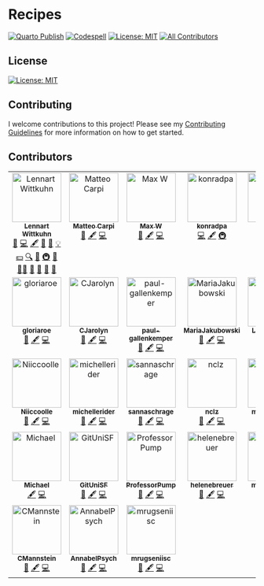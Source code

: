 # Recipes

[![Quarto Publish](https://github.com/lnnrtwttkhn/recipes/actions/workflows/publish.yml/badge.svg)](https://github.com/lnnrtwttkhn/quarto-website/actions/workflows/publish.yml)
[![Codespell](https://github.com/lnnrtwttkhn/recipes/actions/workflows/codespell.yml/badge.svg)](https://github.com/lnnrtwttkhn/quarto-website/actions/workflows/codespell.yml)
[![License: MIT](https://img.shields.io/badge/License-MIT-yellow.svg)](https://opensource.org/licenses/MIT)
[![All Contributors](https://img.shields.io/github/all-contributors/lnnrtwttkhn/recipes?color=ee8449&style=flat-square)](#contributors)

## License

[![License: MIT](https://img.shields.io/badge/License-MIT-yellow.svg)](https://opensource.org/licenses/MIT)

## Contributing

I welcome contributions to this project! Please see my [Contributing Guidelines](CONTRIBUTING.md) for more information on how to get started.

## Contributors

<!-- ALL-CONTRIBUTORS-LIST:START - Do not remove or modify this section -->
<!-- prettier-ignore-start -->
<!-- markdownlint-disable -->
<table>
  <tbody>
    <tr>
      <td align="center" valign="top" width="14.28%"><a href="https://lennartwittkuhn.com/"><img src="https://avatars.githubusercontent.com/u/42233065?v=4?s=100" width="100px;" alt="Lennart Wittkuhn"/><br /><sub><b>Lennart Wittkuhn</b></sub></a><br /><a href="https://github.com/lnnrtwttkhn/recipes/issues?q=author%3Alnnrtwttkhn" title="Bug reports">🐛</a> <a href="https://github.com/lnnrtwttkhn/recipes/commits?author=lnnrtwttkhn" title="Code">💻</a> <a href="#content-lnnrtwttkhn" title="Content">🖋</a> <a href="#design-lnnrtwttkhn" title="Design">🎨</a> <a href="https://github.com/lnnrtwttkhn/recipes/commits?author=lnnrtwttkhn" title="Documentation">📖</a> <a href="#example-lnnrtwttkhn" title="Examples">💡</a> <a href="#financial-lnnrtwttkhn" title="Financial">💵</a> <a href="#fundingFinding-lnnrtwttkhn" title="Funding Finding">🔍</a> <a href="#ideas-lnnrtwttkhn" title="Ideas, Planning, & Feedback">🤔</a> <a href="#infra-lnnrtwttkhn" title="Infrastructure (Hosting, Build-Tools, etc)">🚇</a> <a href="#maintenance-lnnrtwttkhn" title="Maintenance">🚧</a> <a href="#mentoring-lnnrtwttkhn" title="Mentoring">🧑‍🏫</a> <a href="#projectManagement-lnnrtwttkhn" title="Project Management">📆</a> <a href="#question-lnnrtwttkhn" title="Answering Questions">💬</a> <a href="https://github.com/lnnrtwttkhn/recipes/pulls?q=is%3Apr+reviewed-by%3Alnnrtwttkhn" title="Reviewed Pull Requests">👀</a> <a href="#talk-lnnrtwttkhn" title="Talks">📢</a></td>
      <td align="center" valign="top" width="14.28%"><a href="http://www.tametodesign.it"><img src="https://avatars.githubusercontent.com/u/16087032?v=4?s=100" width="100px;" alt="Matteo Carpi"/><br /><sub><b>Matteo Carpi</b></sub></a><br /><a href="https://github.com/lnnrtwttkhn/recipes/issues?q=author%3Amatteocarpi" title="Bug reports">🐛</a> <a href="#content-matteocarpi" title="Content">🖋</a> <a href="https://github.com/lnnrtwttkhn/recipes/commits?author=matteocarpi" title="Code">💻</a></td>
      <td align="center" valign="top" width="14.28%"><a href="https://github.com/elmwdow"><img src="https://avatars.githubusercontent.com/u/153852938?v=4?s=100" width="100px;" alt="Max W"/><br /><sub><b>Max W</b></sub></a><br /><a href="https://github.com/lnnrtwttkhn/recipes/issues?q=author%3Aelmwdow" title="Bug reports">🐛</a> <a href="#content-elmwdow" title="Content">🖋</a> <a href="https://github.com/lnnrtwttkhn/recipes/commits?author=elmwdow" title="Code">💻</a></td>
      <td align="center" valign="top" width="14.28%"><a href="https://github.com/konradpa"><img src="https://avatars.githubusercontent.com/u/135045175?v=4?s=100" width="100px;" alt="konradpa"/><br /><sub><b>konradpa</b></sub></a><br /><a href="https://github.com/lnnrtwttkhn/recipes/commits?author=konradpa" title="Code">💻</a> <a href="#content-konradpa" title="Content">🖋</a> <a href="#infra-konradpa" title="Infrastructure (Hosting, Build-Tools, etc)">🚇</a></td>
      <td align="center" valign="top" width="14.28%"><a href="https://github.com/luap3"><img src="https://avatars.githubusercontent.com/u/52623052?v=4?s=100" width="100px;" alt="Paul S"/><br /><sub><b>Paul S</b></sub></a><br /><a href="#content-luap3" title="Content">🖋</a> <a href="https://github.com/lnnrtwttkhn/recipes/commits?author=luap3" title="Code">💻</a> <a href="https://github.com/lnnrtwttkhn/recipes/issues?q=author%3Aluap3" title="Bug reports">🐛</a></td>
      <td align="center" valign="top" width="14.28%"><a href="https://github.com/rezahakimazar"><img src="https://avatars.githubusercontent.com/u/170933224?v=4?s=100" width="100px;" alt="rezahakimazar"/><br /><sub><b>rezahakimazar</b></sub></a><br /><a href="https://github.com/lnnrtwttkhn/recipes/issues?q=author%3Arezahakimazar" title="Bug reports">🐛</a> <a href="#content-rezahakimazar" title="Content">🖋</a> <a href="https://github.com/lnnrtwttkhn/recipes/commits?author=rezahakimazar" title="Code">💻</a></td>
      <td align="center" valign="top" width="14.28%"><a href="https://github.com/KaroBrix"><img src="https://avatars.githubusercontent.com/u/170931543?v=4?s=100" width="100px;" alt="KaroBrix"/><br /><sub><b>KaroBrix</b></sub></a><br /><a href="https://github.com/lnnrtwttkhn/recipes/issues?q=author%3AKaroBrix" title="Bug reports">🐛</a> <a href="#content-KaroBrix" title="Content">🖋</a> <a href="https://github.com/lnnrtwttkhn/recipes/commits?author=KaroBrix" title="Code">💻</a></td>
    </tr>
    <tr>
      <td align="center" valign="top" width="14.28%"><a href="https://github.com/gloriaroe"><img src="https://avatars.githubusercontent.com/u/170644255?v=4?s=100" width="100px;" alt="gloriaroe"/><br /><sub><b>gloriaroe</b></sub></a><br /><a href="https://github.com/lnnrtwttkhn/recipes/issues?q=author%3Agloriaroe" title="Bug reports">🐛</a> <a href="#content-gloriaroe" title="Content">🖋</a> <a href="https://github.com/lnnrtwttkhn/recipes/commits?author=gloriaroe" title="Code">💻</a></td>
      <td align="center" valign="top" width="14.28%"><a href="https://github.com/CJarolyn"><img src="https://avatars.githubusercontent.com/u/164935494?v=4?s=100" width="100px;" alt="CJarolyn"/><br /><sub><b>CJarolyn</b></sub></a><br /><a href="https://github.com/lnnrtwttkhn/recipes/issues?q=author%3ACJarolyn" title="Bug reports">🐛</a> <a href="#content-CJarolyn" title="Content">🖋</a> <a href="https://github.com/lnnrtwttkhn/recipes/commits?author=CJarolyn" title="Code">💻</a></td>
      <td align="center" valign="top" width="14.28%"><a href="https://github.com/paul-gallenkemper"><img src="https://avatars.githubusercontent.com/u/163852105?v=4?s=100" width="100px;" alt="paul-gallenkemper"/><br /><sub><b>paul-gallenkemper</b></sub></a><br /><a href="https://github.com/lnnrtwttkhn/recipes/issues?q=author%3Apaul-gallenkemper" title="Bug reports">🐛</a> <a href="#content-paul-gallenkemper" title="Content">🖋</a> <a href="https://github.com/lnnrtwttkhn/recipes/commits?author=paul-gallenkemper" title="Code">💻</a></td>
      <td align="center" valign="top" width="14.28%"><a href="https://github.com/MariaJakubowski"><img src="https://avatars.githubusercontent.com/u/170933545?v=4?s=100" width="100px;" alt="MariaJakubowski"/><br /><sub><b>MariaJakubowski</b></sub></a><br /><a href="https://github.com/lnnrtwttkhn/recipes/issues?q=author%3AMariaJakubowski" title="Bug reports">🐛</a> <a href="#content-MariaJakubowski" title="Content">🖋</a> <a href="https://github.com/lnnrtwttkhn/recipes/commits?author=MariaJakubowski" title="Code">💻</a></td>
      <td align="center" valign="top" width="14.28%"><a href="https://github.com/LucaCoolGirl"><img src="https://avatars.githubusercontent.com/u/170938348?v=4?s=100" width="100px;" alt="LucaCoolGirl"/><br /><sub><b>LucaCoolGirl</b></sub></a><br /><a href="https://github.com/lnnrtwttkhn/recipes/issues?q=author%3ALucaCoolGirl" title="Bug reports">🐛</a> <a href="#content-LucaCoolGirl" title="Content">🖋</a> <a href="https://github.com/lnnrtwttkhn/recipes/commits?author=LucaCoolGirl" title="Code">💻</a></td>
      <td align="center" valign="top" width="14.28%"><a href="https://github.com/nastaran-rajaei-psy"><img src="https://avatars.githubusercontent.com/u/170937231?v=4?s=100" width="100px;" alt="nastaran-rajaei-psy"/><br /><sub><b>nastaran-rajaei-psy</b></sub></a><br /><a href="https://github.com/lnnrtwttkhn/recipes/issues?q=author%3Anastaran-rajaei-psy" title="Bug reports">🐛</a> <a href="#content-nastaran-rajaei-psy" title="Content">🖋</a> <a href="https://github.com/lnnrtwttkhn/recipes/commits?author=nastaran-rajaei-psy" title="Code">💻</a></td>
      <td align="center" valign="top" width="14.28%"><a href="https://github.com/sivanujah"><img src="https://avatars.githubusercontent.com/u/171514107?v=4?s=100" width="100px;" alt="sivanujah"/><br /><sub><b>sivanujah</b></sub></a><br /><a href="https://github.com/lnnrtwttkhn/recipes/issues?q=author%3Asivanujah" title="Bug reports">🐛</a> <a href="#content-sivanujah" title="Content">🖋</a> <a href="https://github.com/lnnrtwttkhn/recipes/commits?author=sivanujah" title="Code">💻</a></td>
    </tr>
    <tr>
      <td align="center" valign="top" width="14.28%"><a href="https://github.com/Niiccoolle"><img src="https://avatars.githubusercontent.com/u/170935948?v=4?s=100" width="100px;" alt="Niiccoolle"/><br /><sub><b>Niiccoolle</b></sub></a><br /><a href="https://github.com/lnnrtwttkhn/recipes/issues?q=author%3ANiiccoolle" title="Bug reports">🐛</a> <a href="#content-Niiccoolle" title="Content">🖋</a> <a href="https://github.com/lnnrtwttkhn/recipes/commits?author=Niiccoolle" title="Code">💻</a></td>
      <td align="center" valign="top" width="14.28%"><a href="https://github.com/michellerider"><img src="https://avatars.githubusercontent.com/u/169048521?v=4?s=100" width="100px;" alt="michellerider"/><br /><sub><b>michellerider</b></sub></a><br /><a href="https://github.com/lnnrtwttkhn/recipes/issues?q=author%3Amichellerider" title="Bug reports">🐛</a> <a href="#content-michellerider" title="Content">🖋</a> <a href="https://github.com/lnnrtwttkhn/recipes/commits?author=michellerider" title="Code">💻</a></td>
      <td align="center" valign="top" width="14.28%"><a href="https://github.com/sannaschrage"><img src="https://avatars.githubusercontent.com/u/166392992?v=4?s=100" width="100px;" alt="sannaschrage"/><br /><sub><b>sannaschrage</b></sub></a><br /><a href="https://github.com/lnnrtwttkhn/recipes/issues?q=author%3Asannaschrage" title="Bug reports">🐛</a> <a href="#content-sannaschrage" title="Content">🖋</a> <a href="https://github.com/lnnrtwttkhn/recipes/commits?author=sannaschrage" title="Code">💻</a></td>
      <td align="center" valign="top" width="14.28%"><a href="https://github.com/nclz"><img src="https://avatars.githubusercontent.com/u/170938987?v=4?s=100" width="100px;" alt="nclz"/><br /><sub><b>nclz</b></sub></a><br /><a href="https://github.com/lnnrtwttkhn/recipes/issues?q=author%3Anclz" title="Bug reports">🐛</a> <a href="#content-nclz" title="Content">🖋</a> <a href="https://github.com/lnnrtwttkhn/recipes/commits?author=nclz" title="Code">💻</a></td>
      <td align="center" valign="top" width="14.28%"><a href="https://github.com/miriamrabels"><img src="https://avatars.githubusercontent.com/u/171564967?v=4?s=100" width="100px;" alt="miriamrabels"/><br /><sub><b>miriamrabels</b></sub></a><br /><a href="https://github.com/lnnrtwttkhn/recipes/issues?q=author%3Amiriamrabels" title="Bug reports">🐛</a> <a href="#content-miriamrabels" title="Content">🖋</a> <a href="https://github.com/lnnrtwttkhn/recipes/commits?author=miriamrabels" title="Code">💻</a></td>
      <td align="center" valign="top" width="14.28%"><a href="https://github.com/mareikelwagner"><img src="https://avatars.githubusercontent.com/u/170938286?v=4?s=100" width="100px;" alt="Mareike"/><br /><sub><b>Mareike</b></sub></a><br /><a href="https://github.com/lnnrtwttkhn/recipes/issues?q=author%3Amareikelwagner" title="Bug reports">🐛</a> <a href="#content-mareikelwagner" title="Content">🖋</a> <a href="https://github.com/lnnrtwttkhn/recipes/commits?author=mareikelwagner" title="Code">💻</a></td>
      <td align="center" valign="top" width="14.28%"><a href="https://github.com/JuCaHeWi"><img src="https://avatars.githubusercontent.com/u/170937408?v=4?s=100" width="100px;" alt="JuCaHeWi"/><br /><sub><b>JuCaHeWi</b></sub></a><br /><a href="https://github.com/lnnrtwttkhn/recipes/issues?q=author%3AJuCaHeWi" title="Bug reports">🐛</a> <a href="#content-JuCaHeWi" title="Content">🖋</a> <a href="https://github.com/lnnrtwttkhn/recipes/commits?author=JuCaHeWi" title="Code">💻</a></td>
    </tr>
    <tr>
      <td align="center" valign="top" width="14.28%"><a href="https://github.com/octomike"><img src="https://avatars.githubusercontent.com/u/5805185?v=4?s=100" width="100px;" alt="Michael"/><br /><sub><b>Michael</b></sub></a><br /><a href="#content-octomike" title="Content">🖋</a> <a href="https://github.com/lnnrtwttkhn/recipes/commits?author=octomike" title="Code">💻</a></td>
      <td align="center" valign="top" width="14.28%"><a href="https://github.com/GitUniSF"><img src="https://avatars.githubusercontent.com/u/171565666?v=4?s=100" width="100px;" alt="GitUniSF"/><br /><sub><b>GitUniSF</b></sub></a><br /><a href="https://github.com/lnnrtwttkhn/recipes/issues?q=author%3AGitUniSF" title="Bug reports">🐛</a> <a href="#content-GitUniSF" title="Content">🖋</a> <a href="https://github.com/lnnrtwttkhn/recipes/commits?author=GitUniSF" title="Code">💻</a></td>
      <td align="center" valign="top" width="14.28%"><a href="https://github.com/ProfessorPump"><img src="https://avatars.githubusercontent.com/u/92522493?v=4?s=100" width="100px;" alt="ProfessorPump"/><br /><sub><b>ProfessorPump</b></sub></a><br /><a href="https://github.com/lnnrtwttkhn/recipes/issues?q=author%3AProfessorPump" title="Bug reports">🐛</a> <a href="#content-ProfessorPump" title="Content">🖋</a> <a href="https://github.com/lnnrtwttkhn/recipes/commits?author=ProfessorPump" title="Code">💻</a></td>
      <td align="center" valign="top" width="14.28%"><a href="https://github.com/helenebreuer"><img src="https://avatars.githubusercontent.com/u/170937282?v=4?s=100" width="100px;" alt="helenebreuer"/><br /><sub><b>helenebreuer</b></sub></a><br /><a href="https://github.com/lnnrtwttkhn/recipes/issues?q=author%3Ahelenebreuer" title="Bug reports">🐛</a> <a href="#content-helenebreuer" title="Content">🖋</a> <a href="https://github.com/lnnrtwttkhn/recipes/commits?author=helenebreuer" title="Code">💻</a></td>
      <td align="center" valign="top" width="14.28%"><a href="https://github.com/martinaengel"><img src="https://avatars.githubusercontent.com/u/171546960?v=4?s=100" width="100px;" alt="martinaengel"/><br /><sub><b>martinaengel</b></sub></a><br /><a href="https://github.com/lnnrtwttkhn/recipes/issues?q=author%3Amartinaengel" title="Bug reports">🐛</a> <a href="#content-martinaengel" title="Content">🖋</a> <a href="https://github.com/lnnrtwttkhn/recipes/commits?author=martinaengel" title="Code">💻</a></td>
      <td align="center" valign="top" width="14.28%"><a href="https://github.com/Mirarufeger"><img src="https://avatars.githubusercontent.com/u/170929744?v=4?s=100" width="100px;" alt="Mirarufeger"/><br /><sub><b>Mirarufeger</b></sub></a><br /><a href="https://github.com/lnnrtwttkhn/recipes/issues?q=author%3AMirarufeger" title="Bug reports">🐛</a> <a href="#content-Mirarufeger" title="Content">🖋</a> <a href="https://github.com/lnnrtwttkhn/recipes/commits?author=Mirarufeger" title="Code">💻</a></td>
      <td align="center" valign="top" width="14.28%"><a href="https://github.com/MarieBouwgena"><img src="https://avatars.githubusercontent.com/u/170937996?v=4?s=100" width="100px;" alt="MarieBouwgena"/><br /><sub><b>MarieBouwgena</b></sub></a><br /><a href="https://github.com/lnnrtwttkhn/recipes/issues?q=author%3AMarieBouwgena" title="Bug reports">🐛</a> <a href="#content-MarieBouwgena" title="Content">🖋</a> <a href="https://github.com/lnnrtwttkhn/recipes/commits?author=MarieBouwgena" title="Code">💻</a></td>
    </tr>
    <tr>
      <td align="center" valign="top" width="14.28%"><a href="https://github.com/CMannstein"><img src="https://avatars.githubusercontent.com/u/167006811?v=4?s=100" width="100px;" alt="CMannstein"/><br /><sub><b>CMannstein</b></sub></a><br /><a href="https://github.com/lnnrtwttkhn/recipes/issues?q=author%3ACMannstein" title="Bug reports">🐛</a> <a href="#content-CMannstein" title="Content">🖋</a> <a href="https://github.com/lnnrtwttkhn/recipes/commits?author=CMannstein" title="Code">💻</a></td>
      <td align="center" valign="top" width="14.28%"><a href="https://github.com/AnnabelPsych"><img src="https://avatars.githubusercontent.com/u/170936873?v=4?s=100" width="100px;" alt="AnnabelPsych"/><br /><sub><b>AnnabelPsych</b></sub></a><br /><a href="https://github.com/lnnrtwttkhn/recipes/issues?q=author%3AAnnabelPsych" title="Bug reports">🐛</a> <a href="#content-AnnabelPsych" title="Content">🖋</a> <a href="https://github.com/lnnrtwttkhn/recipes/commits?author=AnnabelPsych" title="Code">💻</a></td>
      <td align="center" valign="top" width="14.28%"><a href="https://github.com/mrugseniisc"><img src="https://avatars.githubusercontent.com/u/34479644?v=4?s=100" width="100px;" alt="mrugseniisc"/><br /><sub><b>mrugseniisc</b></sub></a><br /><a href="https://github.com/lnnrtwttkhn/recipes/issues?q=author%3Amrugseniisc" title="Bug reports">🐛</a> <a href="#content-mrugseniisc" title="Content">🖋</a> <a href="https://github.com/lnnrtwttkhn/recipes/commits?author=mrugseniisc" title="Code">💻</a></td>
    </tr>
  </tbody>
</table>

<!-- markdownlint-restore -->
<!-- prettier-ignore-end -->

<!-- ALL-CONTRIBUTORS-LIST:END -->
